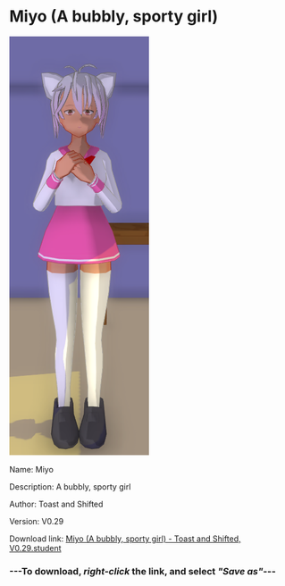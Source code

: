 # Miyo (A bubbly, sporty girl)

<img src = "https://raw.githubusercontent.com/Arbiter1223/Daigaku-Gurashi-Custom-Students/master/Students/Files/Miyo%20(A%20bubbly%2C%20sporty%20girl).png">

Name: Miyo

Description: A bubbly, sporty girl

Author: Toast and Shifted

Version: V0.29

Download link: <a href="https://raw.githubusercontent.com/Arbiter1223/Daigaku-Gurashi-Custom-Students/master/Students/Files/Miyo%20(A%20bubbly%2C%20sporty%20girl)%20-%20Toast%20and%20Shifted%2C%20V0.29.student">Miyo (A bubbly, sporty girl) - Toast and Shifted, V0.29.student</a>

### ---**To download, _right-click_ the link, and select _"Save as"_**---

